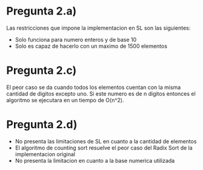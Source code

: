 # Pregunta 2.a)
Las restricciones que impone la implementacion en SL son las siguientes:
- Solo funciona para numero enteros y de base 10
- Solo es capaz de hacerlo con un maximo de 1500 elementos

# Pregunta 2.c)
El peor caso se da cuando todos los elementos cuentan con la misma cantidad de digitos
excepto uno. Si este numero es de n digitos entonces el algoritmo se ejecutara en un tiempo 
de O(n^2).

# Pregunta 2.d)
- No presenta las limitaciones de SL en cuanto a la cantidad de elementos 
- El algoritmo de counting sort resuelve el peor caso del Radix Sort de la implementacion original
- No presenta la limitacion en cuanto a la base numerica utilizada
